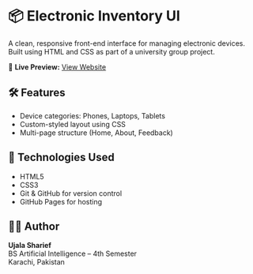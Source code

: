 # 📦 Electronic Inventory UI

A clean, responsive front-end interface for managing electronic devices. Built using HTML and CSS as part of a university group project.

🔗 **Live Preview:** [View Website](https://ujalaaaa.github.io/Inventory/)

## 🛠 Features
- Device categories: Phones, Laptops, Tablets
- Custom-styled layout using CSS
- Multi-page structure (Home, About, Feedback)

## 📁 Technologies Used
- HTML5
- CSS3
- Git & GitHub for version control
- GitHub Pages for hosting

## 👩‍💻 Author
**Ujala Sharief**  
BS Artificial Intelligence – 4th Semester  
Karachi, Pakistan
